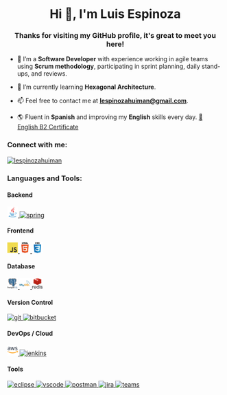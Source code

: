 <h1 align="center">Hi 👋, I'm Luis Espinoza</h1>
<h3 align="center">Thanks for visiting my GitHub profile, it's great to meet you here!</h3>

- 🔭 I’m a **Software Developer** with experience working in agile teams using **Scrum methodology**, participating in sprint planning, daily stand-ups, and reviews.

- 🌱 I’m currently learning **Hexagonal Architecture**.

- 📫 Feel free to contact me at **lespinozahuiman@gmail.com**.

- 🌎 Fluent in **Spanish** and improving my **English** skills every day. [📄 English B2 Certificate](https://cert.efset.org/t7zTSn)

<h3 align="left">Connect with me:</h3>
<p align="left">
  <a href="https://linkedin.com/in/lespinozahuiman" target="blank"><img align="center" src="https://raw.githubusercontent.com/rahuldkjain/github-profile-readme-generator/master/src/images/icons/Social/linked-in-alt.svg" alt="lespinozahuiman" height="25" width="25" /></a>
  <!-- <a href="https://www.leetcode.com/lespinozah" target="blank"><img align="center" src="https://raw.githubusercontent.com/rahuldkjain/github-profile-readme-generator/master/src/images/icons/Social/leet-code.svg" alt="lespinozah" height="25" width="25" /></a> -->
</p>

<h3 align="left">Languages and Tools:</h3>
<p align="left"> 
  <h4>Backend</h4>
  <a href="https://www.java.com" target="_blank" rel="noreferrer"> <img src="https://raw.githubusercontent.com/devicons/devicon/master/icons/java/java-original.svg" alt="java" width="25" height="25"/> </a> 
  <a href="https://spring.io/" target="_blank" rel="noreferrer"> <img src="https://www.vectorlogo.zone/logos/springio/springio-icon.svg" alt="spring" width="25" height="25"/> </a> 

  <h4>Frontend</h4>
  <a href="https://developer.mozilla.org/en-US/docs/Web/JavaScript" target="_blank" rel="noreferrer"> <img src="https://raw.githubusercontent.com/devicons/devicon/master/icons/javascript/javascript-original.svg" alt="javascript" width="25" height="25"/> </a> 
  <a href="https://www.w3.org/html/" target="_blank" rel="noreferrer"> <img src="https://raw.githubusercontent.com/devicons/devicon/master/icons/html5/html5-original-wordmark.svg" alt="html5" width="25" height="25"/> </a> 
  <a href="https://www.w3schools.com/css/" target="_blank" rel="noreferrer"> <img src="https://raw.githubusercontent.com/devicons/devicon/master/icons/css3/css3-original-wordmark.svg" alt="css3" width="25" height="25"/> </a> 

  <h4>Database</h4>
  <a href="https://www.postgresql.org" target="_blank" rel="noreferrer"> <img src="https://raw.githubusercontent.com/devicons/devicon/master/icons/postgresql/postgresql-original-wordmark.svg" alt="postgresql" width="25" height="25"/> </a> 
  <a href="https://www.mysql.com/" target="_blank" rel="noreferrer"> <img src="https://raw.githubusercontent.com/devicons/devicon/master/icons/mysql/mysql-original-wordmark.svg" alt="mysql" width="25" height="25"/> </a> 
  <a href="https://redis.io" target="_blank" rel="noreferrer"> <img src="https://raw.githubusercontent.com/devicons/devicon/master/icons/redis/redis-original-wordmark.svg" alt="redis" width="25" height="25"/> </a>  

  <h4>Version Control</h4>
  <a href="https://git-scm.com/" target="_blank" rel="noreferrer"> <img src="https://www.vectorlogo.zone/logos/git-scm/git-scm-icon.svg" alt="git" width="25" height="25"/> </a> 
  <a href="https://bitbucket.org/product/" target="_blank" rel="noreferrer"> <img src="https://cdn.worldvectorlogo.com/logos/bitbucket-icon.svg" alt="bitbucket" width="25" height="25"/> </a> 

  <h4>DevOps / Cloud</h4>
  <a href="https://aws.amazon.com" target="_blank" rel="noreferrer"> <img src="https://raw.githubusercontent.com/devicons/devicon/master/icons/amazonwebservices/amazonwebservices-original-wordmark.svg" alt="aws" width="25" height="25"/> </a> 
  <a href="https://www.jenkins.io" target="_blank" rel="noreferrer"> <img src="https://www.vectorlogo.zone/logos/jenkins/jenkins-icon.svg" alt="jenkins" width="25" height="25"/> </a> 

  <h4>Tools</h4>
  <a href="https://eclipseide.org/" target="_blank" rel="noreferrer"> <img src="https://cdn.worldvectorlogo.com/logos/eclipse-11.svg" alt="eclipse" width="25" height="25"/> </a> 
  <a href="https://code.visualstudio.com/" target="_blank" rel="noreferrer"> <img src="https://cdn.worldvectorlogo.com/logos/visual-studio-code-1.svg" alt="vscode" width="25" height="25"/> </a> 
  <a href="https://postman.com" target="_blank" rel="noreferrer"> <img src="https://www.vectorlogo.zone/logos/getpostman/getpostman-icon.svg" alt="postman" width="25" height="25"/> </a> 
  <a href="https://www.atlassian.com/es/software/jira" target="_blank" rel="noreferrer"> <img src="https://cdn.worldvectorlogo.com/logos/jira-1.svg" alt="jira" width="25" height="25"/> </a> 
  <a href="https://www.microsoft.com/es-es/microsoft-teams/group-chat-software" target="_blank" rel="noreferrer"> <img src="https://cdn.worldvectorlogo.com/logos/microsoft-teams-1.svg" alt="teams" width="25" height="25"/> </a> 
</p>
